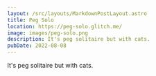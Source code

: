 ```yaml
---
layout: /src/layouts/MarkdownPostLayout.astro
title: Peg Solo
location: https://peg-solo.glitch.me/
image: images/peg-solo.png
description: It's peg solitaire but with cats.
pubDate: 2022-08-08
---
```

It's peg solitaire but with cats.
